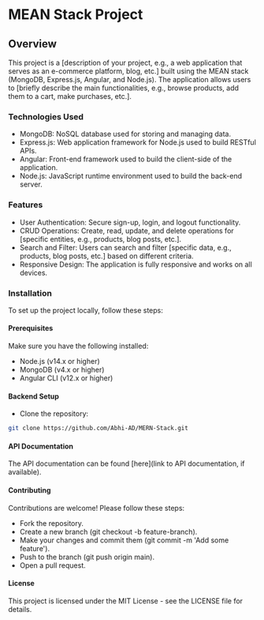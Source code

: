 # MEAN Stack Project
## Overview
This project is a [description of your project, e.g., a web application that serves as an e-commerce platform, blog, etc.] built using the MEAN stack (MongoDB, Express.js, Angular, and Node.js). The application allows users to [briefly describe the main functionalities, e.g., browse products, add them to a cart, make purchases, etc.].

### Technologies Used
* MongoDB: NoSQL database used for storing and managing data.
* Express.js: Web application framework for Node.js used to build RESTful APIs.
* Angular: Front-end framework used to build the client-side of the application.
* Node.js: JavaScript runtime environment used to build the back-end server.

### Features
* User Authentication: Secure sign-up, login, and logout functionality.
* CRUD Operations: Create, read, update, and delete operations for [specific entities, e.g., products, blog posts, etc.].
* Search and Filter: Users can search and filter [specific data, e.g., products, blog posts, etc.] based on different criteria.
* Responsive Design: The application is fully responsive and works on all devices.

### Installation
To set up the project locally, follow these steps:

#### Prerequisites
Make sure you have the following installed:

* Node.js (v14.x or higher)
* MongoDB (v4.x or higher)
* Angular CLI (v12.x or higher)


#### Backend Setup
* Clone the repository:
```bash
git clone https://github.com/Abhi-AD/MERN-Stack.git
```
#### API Documentation
The API documentation can be found [here](link to API documentation, if available).

#### Contributing
Contributions are welcome! Please follow these steps:

* Fork the repository.
* Create a new branch (git checkout -b feature-branch).
* Make your changes and commit them (git commit -m 'Add some feature').
* Push to the branch (git push origin main).
* Open a pull request.

#### License
This project is licensed under the MIT License - see the LICENSE file for details.

